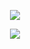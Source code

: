 <p align="center">
  <img src="https://github.com/Macc0de/Learning_of_C/assets/138070020/7f724ee6-3c79-49ca-9dc8-3a5582aad7a2">
</p>

<p align="center">
  <img src="https://github.com/Macc0de/Learning_of_C/assets/138070020/ee2b4fb3-33e9-4675-8acf-991dbaf85a9a">
</p>
